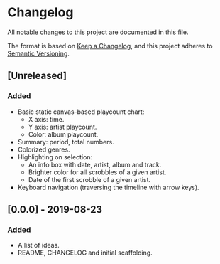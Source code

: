 # Changelog
All notable changes to this project are documented in this file.

The format is based on [Keep a Changelog](https://keepachangelog.com/en/1.0.0/),
and this project adheres to [Semantic Versioning](https://semver.org/spec/v2.0.0.html).

## [Unreleased]
### Added
* Basic static canvas-based playcount chart:
  * X axis: time.
  * Y axis: artist playcount.
  * Color: album playcount.
* Summary: period, total numbers.
* Colorized genres.
* Highlighting on selection:
  * An info box with date, artist, album and track.
  * Brighter color for all scrobbles of a given artist.
  * Date of the first scrobble of a given artist.
* Keyboard navigation (traversing the timeline with arrow keys).

## [0.0.0] - 2019-08-23
### Added
* A list of ideas.
* README, CHANGELOG and initial scaffolding.
